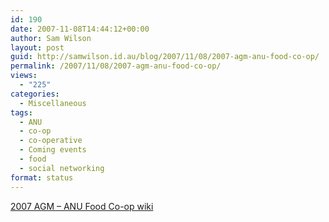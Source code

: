 ```yaml
---
id: 190
date: 2007-11-08T14:44:12+00:00
author: Sam Wilson
layout: post
guid: http://samwilson.id.au/blog/2007/11/08/2007-agm-anu-food-co-op/
permalink: /2007/11/08/2007-agm-anu-food-co-op/
views:
  - "225"
categories:
  - Miscellaneous
tags:
  - ANU
  - co-op
  - co-operative
  - Coming events
  - food
  - social networking
format: status
---
```

[2007 AGM – ANU Food Co-op wiki](http://anu.foodco-op.com/wiki/2007_AGM)